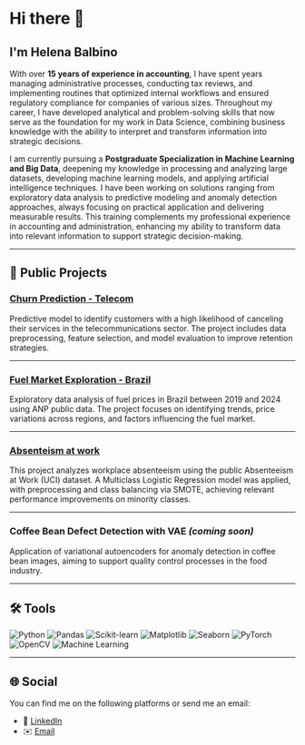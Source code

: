 # Hi there 👋  
## I'm Helena Balbino

With over **15 years of experience in accounting**, I have spent years managing administrative processes, conducting tax reviews, and implementing routines that optimized internal workflows and ensured regulatory compliance for companies of various sizes. Throughout my career, I have developed analytical and problem-solving skills that now serve as the foundation for my work in Data Science, combining business knowledge with the ability to interpret and transform information into strategic decisions.

I am currently pursuing a **Postgraduate Specialization in Machine Learning and Big Data**, deepening my knowledge in processing and analyzing large datasets, developing machine learning models, and applying artificial intelligence techniques. I have been working on solutions ranging from exploratory data analysis to predictive modeling and anomaly detection approaches, always focusing on practical application and delivering measurable results. This training complements my professional experience in accounting and administration, enhancing my ability to transform data into relevant information to support strategic decision-making.

---

## 📂 Public Projects

### [Churn Prediction - Telecom](https://github.com/helena-balbino/x_telecom_part2)  
Predictive model to identify customers with a high likelihood of canceling their services in the telecommunications sector. The project includes data preprocessing, feature selection, and model evaluation to improve retention strategies.

---

### [Fuel Market Exploration - Brazil](https://github.com/helena-balbino/fuel-market-exploration-brazil)  
Exploratory data analysis of fuel prices in Brazil between 2019 and 2024 using ANP public data. The project focuses on identifying trends, price variations across regions, and factors influencing the fuel market.

---

### [Absenteism at work](https://github.com/helena-balbino/absentismo_at_work.git)  
This project analyzes workplace absenteeism using the public Absenteeism at Work (UCI) dataset. A Multiclass Logistic Regression model was applied, with preprocessing and class balancing via SMOTE, achieving relevant performance improvements on minority classes.

---

### Coffee Bean Defect Detection with VAE *(coming soon)*  
Application of variational autoencoders for anomaly detection in coffee bean images, aiming to support quality control processes in the food industry.

---

## 🛠 Tools

![Python](https://img.shields.io/badge/Python-3776AB?style=flat-square&logo=python&logoColor=white)
![Pandas](https://img.shields.io/badge/Pandas-150458?style=flat-square&logo=pandas&logoColor=white)
![Scikit-learn](https://img.shields.io/badge/Scikit--learn-F7931E?style=flat-square&logo=scikit-learn&logoColor=white)
![Matplotlib](https://img.shields.io/badge/Matplotlib-11557c?style=flat-square&logo=plotly&logoColor=white)
![Seaborn](https://img.shields.io/badge/Seaborn-0099cc?style=flat-square&logoColor=white)
![PyTorch](https://img.shields.io/badge/PyTorch-EE4C2C?style=flat-square&logo=pytorch&logoColor=white)
![OpenCV](https://img.shields.io/badge/OpenCV-5C3EE8?style=flat-square&logo=opencv&logoColor=white)
![Machine Learning](https://img.shields.io/badge/Machine%20Learning-102230?style=flat-square&logo=tensorflow&logoColor=white)

---
## 🌐 Social 

You can find me on the following platforms or send me an email:

- 👤 [LinkedIn](https://linkedin.com/in/helena-balbino)
- ✉️ [Email](mailto:helenabalbino1@gmail.com)

